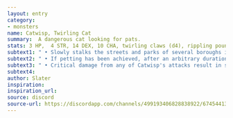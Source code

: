 ```yaml
---
layout: entry
category:
- monsters
name: Catwisp, Twirling Cat
summary:  A dangerous cat looking for pats.
stats: 3 HP,  4 STR, 14 DEX, 10 CHA, twirling claws (d4), rippling pounce (d8)
subtext1: " • Slowly stalks the streets and parks of several boroughs in search of someone, anyone, to pet its furry head."
subtext2: " • If petting has been achieved, after an arbitrary duration, with only the slightest of warning (CHA save to detect), annoyance threshold will be reached and Catwisp will launch into a Twirling Flurry attack (d10)."
subtext3: " • Critical damage from any of Catwisp's attacks result in shredded skin and much bleeding."
subtext4:
author: Slater
inspiration:
inspiration_url:
source: discord
source-url: https://discordapp.com/channels/499193406828838922/674544134798966806/701191300657184829
---
```

